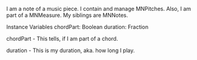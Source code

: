 I am a note of a music piece. I contain and manage MNPitches. Also, I am part of a MNMeasure. My siblings are MNNotes.

Instance Variables
	chordPart:		Boolean
	duration:		Fraction

chordPart
	- This tells, if I am part of a chord.
	
duration
	- This is my duration, aka. how long I play.
